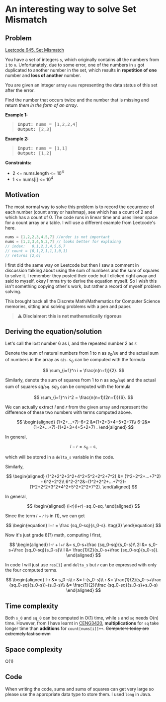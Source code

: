 # An interesting way to solve Set Mismatch
## Problem
[Leetcode 645. Set Mismatch](https://leetcode.com/problems/set-mismatch/)

You have a set of integers `s`, which originally contains all the numbers from `1` to `n`. Unfortunately, due to some error, one of the numbers in `s` got duplicated to another number in the set, which results in **repetition of one** number and **loss of another** number.

You are given an integer array `nums` representing the data status of this set after the error.

Find the number that occurs twice and the number that is missing and return *them in the form of an array*.

**Example 1:** 
> <pre><b>Input:</b> nums = [1,2,2,4]<b>
> Output:</b> [2,3]</pre>

**Example 2:** 
> <pre><b>Input:</b> nums = [1,1]<b>
> Output:</b> [1,2]</pre>

**Constraints:**

- 2 <= nums.length <= 10<sup>4</sup>
- 1 <= nums[i] <= 10<sup>4</sup>


## Motivation
The most normal way to solve this problem is to record the occurence of each number (count array or hashmap), see which has a count of 2 and which has a count of 0. The code runs in linear time and uses linear space for a count array or a table. I will use a different example from Leetcode's here.

```Java
nums = [1,2,2,3,4,5,7] //order is not important
nums = [1,2,3,4,5,2,7] // looks better for explainng
// index:   0,1,2,3,4,5,6,7
// count = [0,1,2,1,1,1,0,1] 
// returns [2,6]
```

I first did the same way on Leetcode but then I saw a comment in discussion talking about using the sum of numbers and the sum of squares to solve it. I remember they posted their code but I clicked right away and said to myself, okay I'mma try to derive the equation myself. So I wish this isn't  something copying other's work, but rather a record of myself problem solving.

This brought back all the Discrete Math/Mathematics for Computer Science memories, sitting and solving problems with a pen and paper.

> :warning: **Disclaimer: this is not mathematically rigorous**


## Deriving the equation/solution
Let's call the lost number 6 as $l$, and the repeated number 2 as $r$.

Denote the sum of natural numbers from 1 to n as $s_0$/`s0` and the actual sum of numbers in the array as $s$/`s`. $s_0$ can be computed with the formula 

$$
	\sum_{i=1}^n i = \frac{n(n+1)}{2}.
$$

Similarly, denote the sum of squares from 1 to n as $sq_0$/`sq0` and the actual sum of squares $sq$/`sq`. $sq_0$ can be computed with the formula 

$$
	\sum_{i=1}^n i^2 = \frac{n(n+1)(2n+1)}{6}.
$$

We can actually extract $l$ and $r$ from the given array and represent the difference of these two numbers with terms computed above.

$$
\begin{aligned}
 (1+2+...+7)-6+2 &=(1+2+3+4+5+2+7)\\
6-2&=(1+2+...+7)-(1+2+3+4+5+2+7) .
\end{aligned}
$$

In general,

$$
\begin{equation}
	l-r=s_0-s, \tag{1}
\end{equation}
$$

which will be stored in a `delta_s` variable in the code.

Similarly,

$$
\begin{aligned}
(1^2+2^2+3^2+4^2+5^2+2^2+7^2) &= (1^2+2^2+...+7^2) - 6^2+2^2\\
6^2-2^2&=(1^2+2^2+...+7^2)-(1^2+2^2+3^2+4^2+5^2+2^2+7^2).
\end{aligned}
$$

In general,

$$
\begin{aligned}
	(l-r)(l+r)=sq_0-sq.
\end{aligned}
$$

Since the term $l-r$ is in $(1)$, we can get

$$
\begin{equation}
	l+r = \frac {sq_0-sq}{s_0-s}. \tag{3}
\end{equation}
$$

Now it's just grade 8(?) math, computing $l$ first,

$$
\begin{aligned}
	l-r + l+r &= s_0-s+\frac {sq_0-sq}{s_0-s}\\
	2l &= s_0-s+\frac {sq_0-sq}{s_0-s}\\
	l &= \frac{1}{2}(s_0-s+\frac {sq_0-sq}{s_0-s}).
\end{aligned}
$$

In code I will just use `res[1]` and `delta_s` but $r$ can be expressed with only the four computed terms.

$$
\begin{aligned}
	l-r  &= s_0-s\\
	r &= l-(s_0-s)\\
	r &= \frac{1}{2}(s_0-s+\frac {sq_0-sq}{s_0-s})-(s_0-s)\\
	 &= \frac{1}{2}(\frac {sq_0-sq}{s_0-s}+s_0-s)
\end{aligned}
$$


## Time complexity
Both `s_0` and `sq_0` can be computed in O(1) time, while `s` and `sq` needs O(n) time. However, from I have learnt in [CENG3420](http://www.cse.cuhk.edu.hk/~byu/CENG3420/2023Spring/index.html), **multiplications** for `sq` take longer time than **additions** for `count[nums[i]]++`.
~~Computers today are extremely fast so nvm~~
## Space complexity
O(1)

## Code
When writing the code, sums and sums of squares can get very large so please use the appropriate data type to store them. I used `long` in Java.

``` Java

```

